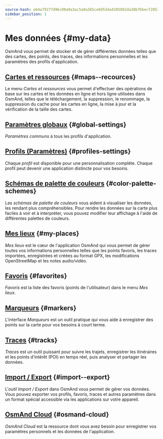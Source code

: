 ```yaml
---
source-hash: e64a79277d96c09a9a3ac5a8a365ce8d53da4205892da38b7bbecf28535f96ef
sidebar_position: 1
---
```


# Mes données {#my-data}

OsmAnd vous permet de stocker et de gérer différentes données telles que des cartes, des points, des traces, des informations personnelles et les paramètres des profils d'application.

## [Cartes et ressources](./maps-resources.md) {#maps--recources}

Le menu *Cartes et ressources* vous permet d'effectuer des opérations de base sur les cartes et les données en ligne et hors ligne utilisées dans OsmAnd, telles que le téléchargement, la suppression, le renommage, la suppression du cache pour les cartes en ligne, la mise à jour et la vérification de la taille des cartes.

## [Paramètres globaux](./global-settings.md) {#global-settings}

*Paramètres communs* à tous les profils d'application.

## [Profils (Paramètres)](./profiles.md) {#profiles-settings}

Chaque *profil* est disponible pour une personnalisation complète. Chaque profil peut devenir une application distincte pour vos besoins.

## [Schémas de palette de couleurs](./color-palette-schemes.md) {#color-palette-schemes}

Les *schémas de palette de couleurs* vous aident à visualiser les données, les rendant plus compréhensibles. Pour rendre les données sur la carte plus faciles à voir et à interpréter, vous pouvez modifier leur affichage à l'aide de différentes palettes de couleurs.

## [Mes lieux](./myplaces.md) {#my-places}

*Mes lieux* est le cœur de l'application OsmAnd qui vous permet de gérer toutes vos informations personnelles telles que les points favoris, les traces importées, enregistrées et créées au format GPX, les modifications OpenStreetMap et les notes audio/vidéo.

## [Favoris](./favorites.md) {#favorites}

*Favoris* est la liste des favoris (points de l'utilisateur) dans le menu *Mes lieux*.

## [Marqueurs](./markers.md) {#markers}

L'interface *Marqueurs* est un outil pratique qui vous aide à enregistrer des points sur la carte pour vos besoins à court terme.

## [Traces](./tracks/index.md) {#tracks}

*Traces* est un outil puissant pour suivre les trajets, enregistrer les itinéraires et les points d'intérêt (POI) en temps réel, puis analyser et partager les données.

## [Import / Export](./import-export.md) {#import--export}

L'*outil Import / Export* dans OsmAnd vous permet de gérer vos données. Vous pouvez exporter vos profils, favoris, traces et autres paramètres dans un format spécial accessible via les applications sur votre appareil.

## [OsmAnd Cloud](./osmand-cloud.md) {#osmand-cloud}

*OsmAnd Cloud* est la ressource dont vous avez besoin pour enregistrer vos paramètres personnels et les données de l'application.